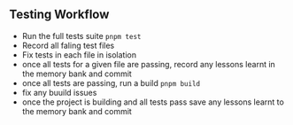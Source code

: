 ## Testing Workflow
- Run the full tests suite `pnpm test`
- Record all faling test files
- Fix tests in each file in isolation
- once all tests for a given file are passing, record any lessons learnt in the memory bank and commit
- once all tests are passing, run a build `pnpm build`
- fix any buuild issues
- once the project is building and all tests pass save any lessons learnt to the memory bank and commit